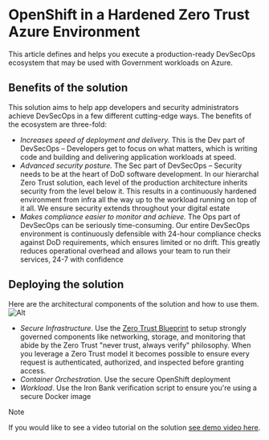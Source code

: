 # OpenShift in a Hardened Zero Trust Azure Environment

This article defines and helps you execute a production-ready DevSecOps ecosystem that may be used with Government workloads on Azure.

## Benefits of the solution
This solution aims to help app developers and security administrators achieve DevSecOps in a few different cutting-edge ways. The benefits of the ecosystem are three-fold: 
* *Increases speed of deployment and delivery.* This is the Dev part of DevSecOps – Developers get to focus on what matters, which is writing code and building and delivering application workloads at speed.
* *Advanced security posture.* The Sec part of DevSecOps – Security needs to be at the heart of DoD software development. In our hierarchal Zero Trust solution, each level of the production architecture inherits security from the level below it. This results in a continuously hardened environment from infra all the way up to the workload running on top of it all. We ensure security extends throughout your digital estate
* *Makes compliance easier to monitor and achieve.* The Ops part of DevSecOps can be seriously time-consuming. Our entire DevSecOps environment is continuously defensible with 24-hour compliance checks against DoD requirements, which ensures limited or no drift. This greatly reduces operational overhead and allows your team to run their services, 24-7 with confidence

## Deploying the solution
Here are the architectural components of the solution and how to use them.
![Alt](/pyramid.png "Pyramid")

* *Secure Infrastructure*. Use the [Zero Trust Blueprint](https://github.com/Azure/ato-toolkit/tree/master/automation/zero-trust-architecture) to setup strongly governed components like networking, storage, and monitoring that abide by the Zero Trust "never trust, always verify" philosophy. When you leverage a Zero Trust model it becomes possible to ensure every request is authenticated, authorized, and inspected before granting access.
* *Container Orchestration*. Use the secure OpenShift deployment
* *Workload*. Use the Iron Bank verification script to ensure you're using a secure Docker image 

> [!NOTE]
> If you would like to see a video tutorial on the solution [see demo video here](https://portal.azure.com/?#blade/Microsoft_Azure_Support/HelpAndSupportBlade).
> 
> 
